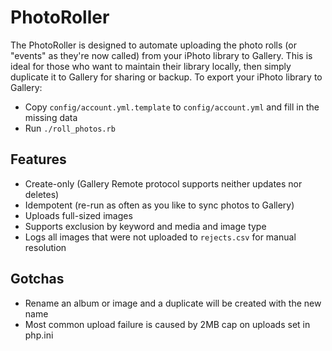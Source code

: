 # PhotoRoller

The PhotoRoller is designed to automate uploading the photo rolls (or "events"
as they're now called) from your iPhoto library to Gallery.  This is ideal for
those who want to maintain their library locally, then simply duplicate it to
Gallery for sharing or backup.  To export your iPhoto library to Gallery:

* Copy `config/account.yml.template` to `config/account.yml` and fill in the missing data
* Run `./roll_photos.rb`

## Features

* Create-only (Gallery Remote protocol supports neither updates nor deletes)
* Idempotent (re-run as often as you like to sync photos to Gallery)
* Uploads full-sized images
* Supports exclusion by keyword and media and image type
* Logs all images that were not uploaded to `rejects.csv` for manual resolution

## Gotchas

* Rename an album or image and a duplicate will be created with the new name
* Most common upload failure is caused by 2MB cap on uploads set in php.ini
